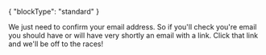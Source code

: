 {
    "blockType": "standard"
}

We just need to confirm your email address. So if you'll check you're email you should have or will have very shortly an email with a link. Click that link and we'll be off to the races!
